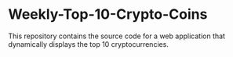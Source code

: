 # Weekly-Top-10-Crypto-Coins
This repository contains the source code for a web application that dynamically displays the top 10 cryptocurrencies.
